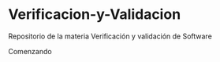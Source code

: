 # Verificacion-y-Validacion
Repositorio de la materia Verificación y validación de Software

Comenzando
